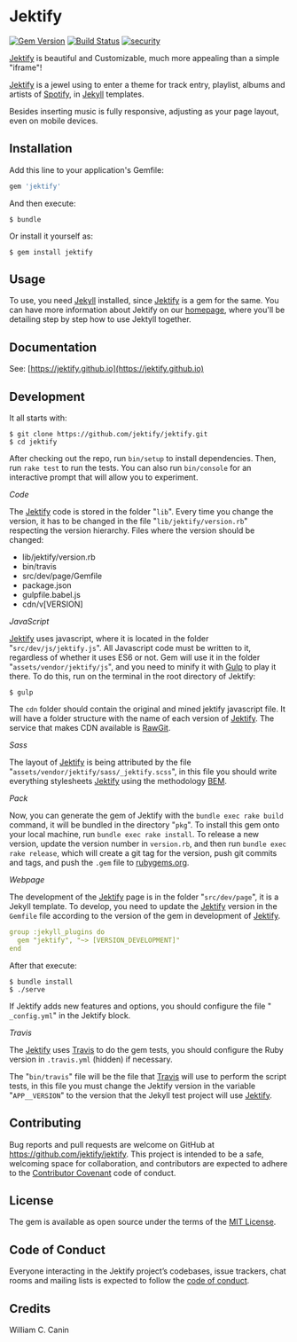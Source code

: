 # Jektify

[![Gem Version](https://badge.fury.io/rb/jektify.svg)](https://badge.fury.io/rb/jektify)
[![Build Status](https://travis-ci.org/jektify/jektify.svg?branch=master)](https://travis-ci.org/jektify/jektify)
[![security](https://hakiri.io/github/jektify/jektify/master.svg)](https://hakiri.io/github/jektify/jektify/master)

[Jektify](https://github.com/jektify/jektify) is beautiful and Customizable, much more appealing than a simple "iframe"!

[Jektify](https://github.com/jektify/jektify) is a jewel using to enter a theme for track entry, playlist, albums and artists of [Spotify](https://www.spotify.com), in [Jekyll](https://jekyllrb.com) templates.

Besides inserting music is fully responsive, adjusting as your page layout, even on mobile devices.


## Installation

Add this line to your application's Gemfile:

```ruby
gem 'jektify'
```

And then execute:

    $ bundle

Or install it yourself as:

    $ gem install jektify

## Usage

To use, you need [Jekyll](https://jekyllrb.com) installed, since [Jektify](https://github.com/jektify/jektify) is a gem for the same. You can have more information about Jektify on our [homepage](https://jektify.github.io), where you'll be detailing step by step how to use Jektyll together.

## Documentation

See: [https://jektify.github.io](https://jektify.github.io)

## Development

It all starts with:

```shell
$ git clone https://github.com/jektify/jektify.git
$ cd jektify
```

After checking out the repo, run `bin/setup` to install dependencies. Then, run `rake test` to run the tests. You can also run `bin/console` for an interactive prompt that will allow you to experiment.

*Code*

The [Jektify](https://github.com/jektify/jektify) code is stored in the folder "`lib`". Every time you change the version, it has to be changed in the file "`lib/jektify/version.rb`" respecting the version hierarchy. Files where the version should be changed:

* lib/jektify/version.rb
* bin/travis
* src/dev/page/Gemfile
* package.json
* gulpfile.babel.js
* cdn/v[VERSION]

*JavaScript*

[Jektify](https://github.com/jektify/jektify) uses javascript, where it is located in the folder "`src/dev/js/jektify.js`". All Javascript code must be written to it, regardless of whether it uses ES6 or not. Gem will use it in the folder "`assets/vendor/jektify/js`", and you need to minify it with [Gulp](https://gulpjs.com/) to play it there. To do this, run on the terminal in the root directory of Jektify:

```shell
$ gulp
```

The `cdn` folder should contain the original and mined jektify javascript file. It will have a folder structure with the name of each version of [Jektify](https://github.com/jektify/jektify). The service that makes CDN available is [RawGit](https://rawgit.com/).

*Sass*

The layout of [Jektify](https://github.com/jektify/jektify) is being attributed by the file "`assets/vendor/jektify/sass/_jektify.scss`", in this file you should write everything stylesheets [Jektify](https://github.com/jektify/jektify) using the methodology [BEM](getbem.com).

*Pack*

Now, you can generate the gem of Jektify with the `bundle exec rake build` command, it will be bundled in the directory "`pkg`". To install this gem onto your local machine, run `bundle exec rake install`. To release a new version, update the version number in `version.rb`, and then run `bundle exec rake release`, which will create a git tag for the version, push git commits and tags, and push the `.gem` file to [rubygems.org](https://rubygems.org).

*Webpage*

The development of the [Jektify](https://github.com/jektify/jektify) page is in the folder "`src/dev/page`", it is a Jekyll template. To develop, you need to update the [Jektify](https://github.com/jektify/jektify) version in the `Gemfile` file according to the version of the gem in development of [Jektify](https://github.com/jektify/jektify).

```yaml
group :jekyll_plugins do
  gem "jektify", "~> [VERSION_DEVELOPMENT]"
end
```

After that execute:

```shell
$ bundle install
$ ./serve
```

If Jektify adds new features and options, you should configure the file "` _config.yml`" in the Jektify block.

*Travis*

The [Jektify](https://github.com/jektify/jektify) uses [Travis](travis-ci.org) to do the gem tests, you should configure the Ruby version in `.travis.yml` (hidden) if necessary.

The "`bin/travis`" file will be the file that [Travis](travis-ci.org) will use to perform the script tests, in this file you must change the Jektify version in the variable "`APP__VERSION`" to the version that the Jekyll test project will use [Jektify](https://github.com/jektify/jektify).

## Contributing

Bug reports and pull requests are welcome on GitHub at https://github.com/jektify/jektify. This project is intended to be a safe, welcoming space for collaboration, and contributors are expected to adhere to the [Contributor Covenant](http://contributor-covenant.org) code of conduct.

## License

The gem is available as open source under the terms of the [MIT License](https://opensource.org/licenses/MIT).

## Code of Conduct

Everyone interacting in the Jektify project’s codebases, issue trackers, chat rooms and mailing lists is expected to follow the [code of conduct](https://github.com/jektify/jektify/blob/master/CODE_OF_CONDUCT.md).

## Credits

William C. Canin

